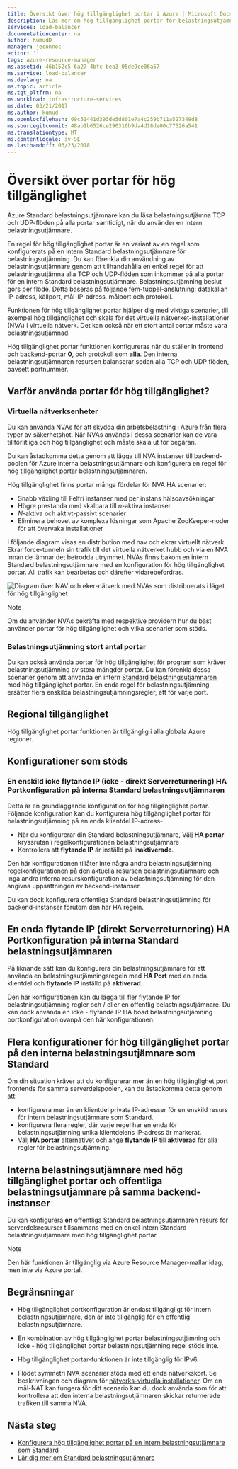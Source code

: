 ```yaml
---
title: Översikt över hög tillgänglighet portar i Azure | Microsoft Docs
description: Läs mer om hög tillgänglighet portar för belastningsutjämning på en intern belastningsutjämnare.
services: load-balancer
documentationcenter: na
author: KumudD
manager: jeconnoc
editor: ''
tags: azure-resource-manager
ms.assetid: 46b152c5-6a27-4bfc-bea3-05de9ce06a57
ms.service: load-balancer
ms.devlang: na
ms.topic: article
ms.tgt_pltfrm: na
ms.workload: infrastructure-services
ms.date: 03/21/2017
ms.author: kumud
ms.openlocfilehash: 09c51441d393de5d801e7a4c259b711a527349d8
ms.sourcegitcommit: 48ab1b6526ce290316b9da4d18de00c77526a541
ms.translationtype: MT
ms.contentlocale: sv-SE
ms.lasthandoff: 03/23/2018
---
```

# <a name="high-availability-ports-overview"></a>Översikt över portar för hög tillgänglighet

Azure Standard belastningsutjämnare kan du läsa belastningsutjämna TCP och UDP-flöden på alla portar samtidigt, när du använder en intern belastningsutjämnare. 

En regel för hög tillgänglighet portar är en variant av en regel som konfigurerats på en intern Standard belastningsutjämnare för belastningsutjämning. Du kan förenkla din användning av belastningsutjämnare genom att tillhandahålla en enkel regel för att belastningsutjämna alla TCP och UDP-flöden som inkommer på alla portar för en intern Standard belastningsutjämnare. Belastningsutjämning beslut görs per flöde. Detta baseras på följande fem-tuppel-anslutning: datakällan IP-adress, källport, mål-IP-adress, målport och protokoll.

Funktionen för hög tillgänglighet portar hjälper dig med viktiga scenarier, till exempel hög tillgänglighet och skala för det virtuella nätverket-installationer (NVA) i virtuella nätverk. Det kan också när ett stort antal portar måste vara belastningsutjämnad. 

Hög tillgänglighet portar funktionen konfigureras när du ställer in frontend och backend-portar **0**, och protokoll som **alla**. Den interna belastningsutjämnaren resursen balanserar sedan alla TCP och UDP flöden, oavsett portnummer.

## <a name="why-use-ha-ports"></a>Varför använda portar för hög tillgänglighet?

### <a name="nva"></a>Virtuella nätverksenheter

Du kan använda NVAs för att skydda din arbetsbelastning i Azure från flera typer av säkerhetshot. När NVAs används i dessa scenarier kan de vara tillförlitliga och hög tillgänglighet och måste skala ut för begäran.

Du kan åstadkomma detta genom att lägga till NVA instanser till backend-poolen för Azure interna belastningsutjämnare och konfigurera en regel för hög tillgänglighet portar belastningsutjämnaren.

Hög tillgänglighet finns portar många fördelar för NVA HA scenarier:
- Snabb växling till Felfri instanser med per instans hälsoavsökningar
- Högre prestanda med skalbara till *n*-aktiva instanser
- *N*-aktiva och aktivt-passivt scenarier
- Eliminera behovet av komplexa lösningar som Apache ZooKeeper-noder för att övervaka installationer

I följande diagram visas en distribution med nav och ekrar virtuellt nätverk. Ekrar force-tunneln sin trafik till det virtuella nätverket hubb och via en NVA innan de lämnar det betrodda utrymmet. NVAs finns bakom en intern Standard belastningsutjämnare med en konfiguration för hög tillgänglighet portar. All trafik kan bearbetas och därefter vidarebefordras.

![Diagram över NAV och eker-nätverk med NVAs som distribuerats i läget för hög tillgänglighet](./media/load-balancer-ha-ports-overview/nvaha.png)

>[!NOTE]
> Om du använder NVAs bekräfta med respektive providern hur du bäst använder portar för hög tillgänglighet och vilka scenarier som stöds.

### <a name="load-balancing-large-numbers-of-ports"></a>Belastningsutjämning stort antal portar

Du kan också använda portar för hög tillgänglighet för program som kräver belastningsutjämning av stora mängder portar. Du kan förenkla dessa scenarier genom att använda en intern [Standard belastningsutjämnaren](load-balancer-standard-overview.md) med hög tillgänglighet portar. En enda regel för belastningsutjämning ersätter flera enskilda belastningsutjämningsregler, ett för varje port.

## <a name="region-availability"></a>Regional tillgänglighet

Hög tillgänglighet portar funktionen är tillgänglig i alla globala Azure regioner.

## <a name="supported-configurations"></a>Konfigurationer som stöds

### <a name="one-single-non-floating-ip-non-direct-server-return-ha-ports-configuration-on-the-internal-standard-load-balancer"></a>En enskild icke flytande IP (icke - direkt Serverreturnering) HA Portkonfiguration på interna Standard belastningsutjämnaren

Detta är en grundläggande konfiguration för hög tillgänglighet portar. Följande konfiguration kan du konfigurera hög tillgänglighet portar för belastningsutjämning på en enda klientdel IP-adress-
- När du konfigurerar din Standard belastningsutjämnare, Välj **HA portar** kryssrutan i regelkonfigurationen belastningsutjämnare 
- Kontrollera att **flytande IP** är inställd på **inaktiverade**.

Den här konfigurationen tillåter inte några andra belastningsutjämning regelkonfigurationen på den aktuella resursen belastningsutjämnare och inga andra interna resurskonfiguration av belastningsutjämning för den angivna uppsättningen av backend-instanser.

Du kan dock konfigurera offentliga Standard belastningsutjämning för backend-instanser förutom den här HA regeln.

## <a name="one-single-floating-ip-direct-server-return-ha-ports-configuration-on-the-internal-standard-load-balancer"></a>En enda flytande IP (direkt Serverreturnering) HA Portkonfiguration på interna Standard belastningsutjämnaren

På liknande sätt kan du konfigurera din belastningsutjämnare för att använda en belastningsutjämningsregeln med **HA Port** med en enda klientdel och **flytande IP** inställd på **aktiverad**. 

Den här konfigurationen kan du lägga till fler flytande IP för belastningsutjämning regler och / eller en offentlig belastningsutjämnare. Du kan dock använda en icke - flytande IP HA boad belastningsutjämning portkonfiguration ovanpå den här konfigurationen.

## <a name="multiple-ha-ports-configurations-on-the-internal-standard-load-balancer"></a>Flera konfigurationer för hög tillgänglighet portar på den interna belastningsutjämnare som Standard

Om din situation kräver att du konfigurerar mer än en hög tillgänglighet port frontends för samma serverdelspoolen, kan du åstadkomma detta genom att: 
- konfigurera mer än en klientdel privata IP-adresser för en enskild resurs för intern belastningsutjämnare som Standard.
- konfigurera flera regler, där varje regel har en enda för belastningsutjämning unika klientdelens IP-adress är markerat.
- Välj **HA portar** alternativet och ange **flytande IP** till **aktiverad** för alla regler för belastningsutjämning.

## <a name="internal-load-balancer-with-ha-ports--public-load-balancer-on-the-same-backend-instances"></a>Interna belastningsutjämnare med hög tillgänglighet portar och offentliga belastningsutjämnare på samma backend-instanser

Du kan konfigurera **en** offentliga Standard belastningsutjämnaren resurs för serverdelsresurser tillsammans med en enkel intern Standard belastningsutjämnare med hög tillgänglighet portar.

>[!NOTE]
>Den här funktionen är tillgänglig via Azure Resource Manager-mallar idag, men inte via Azure portal.

## <a name="limitations"></a>Begränsningar

- Hög tillgänglighet portkonfiguration är endast tillgängligt för intern belastningsutjämnare, den är inte tillgänglig för en offentlig belastningsutjämnare.

- En kombination av hög tillgänglighet portar belastningsutjämning och icke - hög tillgänglighet portar belastningsutjämning regel stöds inte.

- Hög tillgänglighet portar-funktionen är inte tillgänglig för IPv6.

- Flödet symmetri NVA scenarier stöds med ett enda nätverkskort. Se beskrivningen och diagram för [nätverks-virtuella installationer](#nva). Om en mål-NAT kan fungera för ditt scenario kan du dock använda som för att kontrollera att den interna belastningsutjämnaren skickar returnerade trafiken till samma NVA.


## <a name="next-steps"></a>Nästa steg

- [Konfigurera hög tillgänglighet portar på en intern belastningsutjämnare som Standard](load-balancer-configure-ha-ports.md)
- [Lär dig mer om Standard belastningsutjämnare](load-balancer-standard-overview.md)
